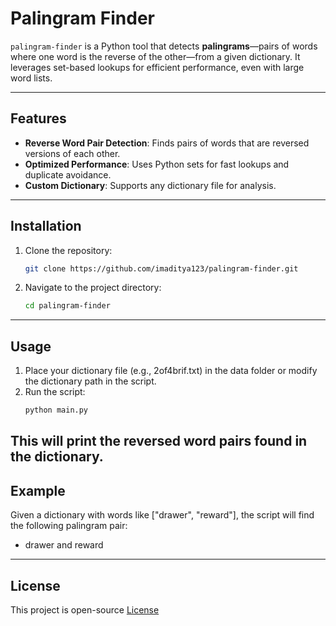 # Palingram Finder

`palingram-finder` is a Python tool that detects **palingrams**—pairs of words where one word is the reverse of the other—from a given dictionary. It leverages set-based lookups for efficient performance, even with large word lists.

---

## Features
- **Reverse Word Pair Detection**: Finds pairs of words that are reversed versions of each other.
- **Optimized Performance**: Uses Python sets for fast lookups and duplicate avoidance.
- **Custom Dictionary**: Supports any dictionary file for analysis.
---

## Installation

1. Clone the repository:
   ```bash
   git clone https://github.com/imaditya123/palingram-finder.git

2. Navigate to the project directory:
   ```bash
   cd palingram-finder
---
## Usage

1. Place your dictionary file (e.g., 2of4brif.txt) in the data folder or modify the dictionary path in the script.
2. Run the script:
    ```bash
    python main.py

This will print the reversed word pairs found in the dictionary.
---
## Example

Given a dictionary with words like ["drawer", "reward"], the script will find the following palingram pair:

* drawer and reward
---
## License

This project is open-source [License](https://github.com/imaditya123/palingram-finder?tab=Apache-2.0-1-ov-file)